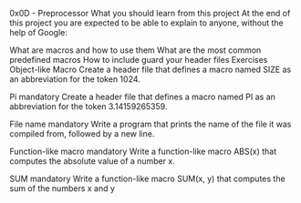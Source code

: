 0x0D - Preprocessor
What you should learn from this project At the end of this project you are expected to be able to explain to anyone, without the help of Google:

What are macros and how to use them
What are the most common predefined macros
How to include guard your header files
Exercises
Object-like Macro Create a header file that defines a macro named SIZE as an abbreviation for the token 1024.

Pi mandatory Create a header file that defines a macro named PI as an abbreviation for the token 3.14159265359.

File name mandatory Write a program that prints the name of the file it was compiled from, followed by a new line.

Function-like macro mandatory Write a function-like macro ABS(x) that computes the absolute value of a number x.

SUM mandatory Write a function-like macro SUM(x, y) that computes the sum of the numbers x and y
